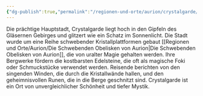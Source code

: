 ```yaml
---
{"dg-publish":true,"permalink":"/regionen-und-orte/aurion/crystalgarde/crystalgarde/","tags":["City"]}
---
```


 Die prächtige Hauptstadt, Crystalgarde liegt hoch in den Gipfeln des Gläsernen Gebirges und glitzert wie ein Schatz im Sonnenlicht. Die Stadt wurde um eine Reihe schwebender Kristallplattformen gebaut [[Regionen und Orte/Aurion/Die Schwebenden Obelisken von Aurion\|Die Schwebenden Obelisken von Aurion]], die von uralter Magie gehalten werden. Ihre Bergwerke fördern die kostbarsten Edelsteine, die oft als magische Foki oder Schmuckstücke verwendet werden. Reisende berichten von den singenden Winden, die durch die Kristallwände hallen, und den geheimnisvollen Runen, die in die Berge geschnitzt sind. Crystalgarde ist ein Ort von unvergleichlicher Schönheit und tiefer Mystik.